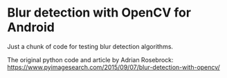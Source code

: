 # Blur detection with OpenCV for Android

Just a chunk of code for testing blur detection algorithms.

The original python code and article by Adrian Rosebrock:<br>
https://www.pyimagesearch.com/2015/09/07/blur-detection-with-opencv/
